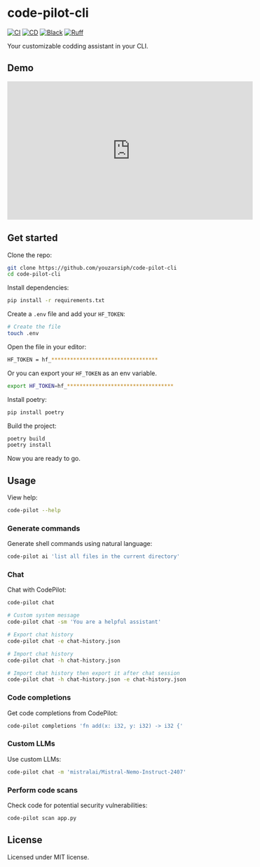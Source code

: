 # code-pilot-cli

[![CI](https://github.com/youzarsiph/code-pilot-cli/actions/workflows/ci.yml/badge.svg)](https://github.com/youzarsiph/code-pilot-cli/actions/workflows/ci.yml)
[![CD](https://github.com/youzarsiph/code-pilot-cli/actions/workflows/cd.yml/badge.svg)](https://github.com/youzarsiph/code-pilot-cli/actions/workflows/cd.yml)
[![Black](https://github.com/youzarsiph/code-pilot-cli/actions/workflows/black.yml/badge.svg)](https://github.com/youzarsiph/code-pilot-cli/actions/workflows/black.yml)
[![Ruff](https://github.com/youzarsiph/code-pilot-cli/actions/workflows/ruff.yml/badge.svg)](https://github.com/youzarsiph/code-pilot-cli/actions/workflows/ruff.yml)

Your customizable codding assistant in your CLI.

## Demo

<iframe width="560" height="315" src="https://www.youtube.com/embed/VWiPISA9rKo?si=rW6ute2QXwq5KevI" title="YouTube video player" frameborder="0" allow="accelerometer; autoplay; clipboard-write; encrypted-media; gyroscope; picture-in-picture; web-share" referrerpolicy="strict-origin-when-cross-origin" allowfullscreen></iframe>

## Get started

Clone the repo:

```bash
git clone https://github.com/youzarsiph/code-pilot-cli
cd code-pilot-cli
```

Install dependencies:

```bash
pip install -r requirements.txt
```

Create a `.env` file and add your `HF_TOKEN`:

```bash
# Create the file
touch .env
```

Open the file in your editor:

```bash
HF_TOKEN = hf_**********************************
```

Or you can export your `HF_TOKEN` as an env variable.

```bash
export HF_TOKEN=hf_**********************************
```

Install poetry:

```bash
pip install poetry
```

Build the project:

```bash
poetry build
poetry install
```

Now you are ready to go.

## Usage

View help:

```bash
code-pilot --help
```

### Generate commands

Generate shell commands using natural language:

```bash
code-pilot ai 'list all files in the current directory'
```

### Chat

Chat with CodePilot:

```bash
code-pilot chat

# Custom system message
code-pilot chat -sm 'You are a helpful assistant'

# Export chat history
code-pilot chat -e chat-history.json

# Import chat history
code-pilot chat -h chat-history.json

# Import chat history then export it after chat session
code-pilot chat -h chat-history.json -e chat-history.json
```

### Code completions

Get code completions from CodePilot:

```bash
code-pilot completions 'fn add(x: i32, y: i32) -> i32 {'
```

### Custom LLMs

Use custom LLMs:

```bash
code-pilot chat -m 'mistralai/Mistral-Nemo-Instruct-2407'
```

### Perform code scans

Check code for potential security vulnerabilities:

```bash
code-pilot scan app.py
```

## License

Licensed under MIT license.
